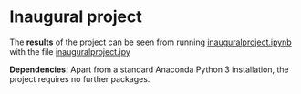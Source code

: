 # Inaugural project

The **results** of the project can be seen from running [inauguralproject.ipynb](inauguralproject.ipynb) with the file [inauguralproject.ipy](inauguralproject.ipy)

**Dependencies:** Apart from a standard Anaconda Python 3 installation, the project requires no further packages.
